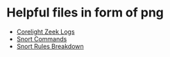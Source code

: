 # Helpful files in form of png

- [Corelight Zeek Logs](<Corelight-Zeek-Logs.png>)  
- [Snort Commands](<snort-101-commands.png>)  
- [Snort Rules Breakdown](<snort-101-rule-breakdown.png>)